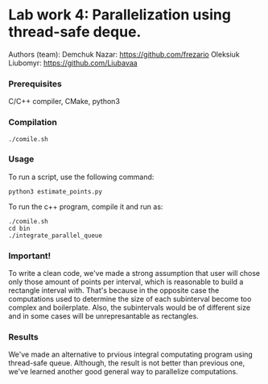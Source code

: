 # Lab work 4: Parallelization using thread-safe deque.

Authors (team): 
Demchuk Nazar: https://github.com/frezario
Oleksiuk Liubomyr: https://github.com/Liubavaa

### Prerequisites

C/C++ compiler, CMake, python3

### Compilation

```
./comile.sh
```

### Usage

To run a script, use the following command:

```
python3 estimate_points.py
```

To run the c++ program, compile it and run as:

```
./comile.sh
cd bin
./integrate_parallel_queue
```


### Important!

To write a clean code, we've made a strong assumption that user will chose only those amount of points per interval, which is reasonable to build a rectangle interval with. That's because in the opposite case the computations used to determine the size of each subinterval become too complex and boilerplate. Also, the subintervals would be of different size and in some cases will be unrepresantable as rectangles.

### Results

We've made an alternative to prvious integral computating program using thread-safe queue. Although, the result is not better than previous one, we've learned another good general way to parallelize computations.

